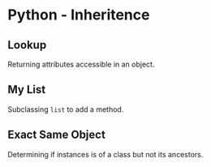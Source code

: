 # Python - Inheritence

## Lookup
Returning attributes accessible in an object.

## My List
Subclassing `list` to add a method.

## Exact Same Object
Determining if instances is of a class but not its ancestors.
